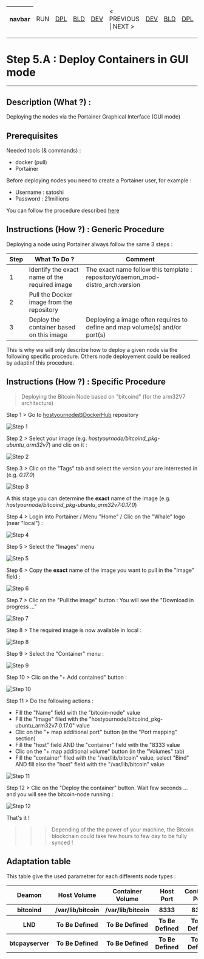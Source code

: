 <table>
    <thead>
        <tr>
            <th>navbar</th>
            <td>RUN</td>
            <td><A href="https://github.com/babonet13/HostYourNode/tree/master/HowTo/2_InstallApplications">DPL</A></td>
            <td><A href="https://github.com/babonet13/HostYourNode/tree/master/HowTo/4_BuildImages">BLD</A></td>
            <td><A href="https://github.com/babonet13/HostYourNode/tree/master/HowTo/4_BuildImages">DEV</A></td>
            <td>< PREVIOUS | NEXT ></td>
            <td><A href="https://github.com/babonet13/HostYourNode/tree/master/HowTo/6_MonitorDaemons">DEV</A></td>
            <td><A href="https://github.com/babonet13/HostYourNode/tree/master/HowTo/6_MonitorDaemons">BLD</A></td>
            <td><A href="https://github.com/babonet13/HostYourNode/tree/master/HowTo/6_MonitorDaemons">DPL</A></td>
            <td>RUN</td>
            <th><A href="https://github.com/babonet13/HostYourNode/blob/master/Who/Profiles.md">profiles</A></th>
        </tr>
    </thead>
</table>

---
# Step 5.A : Deploy Containers in GUI mode
---

Description (What ?) :
-
Deploying the nodes via the Portainer Graphical Interface (GUI mode)

Prerequisites
- 
Needed tools (& commands) :
* docker (pull)
* Portainer

Before deploying nodes you need to create a Portainer user, for example :
 * Username : satoshi
 * Password : 21millions

You can follow the procedure described <A href="https://github.com/babonet13/HostYourNode/blob/master/HowTo/5_DeployContainers/GUI_Deployment_1stLogin.md">here</A>

Instructions (How ?) : Generic Procedure
-
Deploying a node using Portainer always follow the same 3 steps :
<table>
    <thead>
        <tr>
            <th>Step</th>
            <th>What To Do ?</th>
            <th>Comment</th>
        </tr>
    </thead>
    <tbody>
        <tr>
            <td>1</td>
            <td>Identify the exact name of the required image</td>
            <td>The exact name follow this template : repository/daemon_mod-distro_arch:version</td>
        </tr>
        <tr>
            <td>2</td>
            <td>Pull the Docker image from the repository</td>
            <td></td>
        </tr>
        <tr>
            <td>3</td>
            <td>Deploy the container based on this image</td>
            <td>Deploying a image often requires to define and map volume(s) and/or port(s)</td>
        </tr>
    </tbody>
</table>

This is why we will only describe how to deploy a given node via the following specific procedure.
Others node deployement could be realised by adaptinf this procedure.

Instructions (How ?) : Specific Procedure
- 
> Deploying the Bitcoin Node based on "bitcoind" (for the arm32V7 architecture)

Step 1 > Go to <A href="https://hub.docker.com/u/hostyournode/">hostyournode@DockerHub</A> repository

![Step 1](https://github.com/babonet13/Images/blob/master/Portainer/NodeDeployment/Step_1.png)

Step 2 > Select your image (e.g. _hostyournode/bitcoind_pkg-ubuntu_arm32v7_) and clic on it :

![Step 2](https://github.com/babonet13/Images/blob/master/Portainer/NodeDeployment/Step_2.png)

Step 3 > Clic on the "Tags" tab and select the version your are interrested in (e.g. _0.17.0_)

![Step 3](https://github.com/babonet13/Images/blob/master/Portainer/NodeDeployment/Step_3.png)

A this stage you can determine the __exact__ name of the image (e.g.  _hostyournode/bitcoind_pkg-ubuntu_arm32v7:0.17.0_)

Step 4 > Login into Portainer / Menu "Home" / Clic on the "Whale" logo (near "local") :

![Step 4](https://github.com/babonet13/Images/blob/master/Portainer/NodeDeployment/Step_4.png)

Step 5 > Select the "Images" menu

![Step 5](https://github.com/babonet13/Images/blob/master/Portainer/NodeDeployment/Step_5.png)

Step 6 > Copy the __exact__ name of the image you want to pull in the "Image" field :

![Step 6](https://github.com/babonet13/Images/blob/master/Portainer/NodeDeployment/Step_6bis.png)

Step 7 > Clic on the "Pull the image" button : You will see the "Download in progress ..."

![Step 7](https://github.com/babonet13/Images/blob/master/Portainer/NodeDeployment/Step_7.png)

Step 8 > The required image is now available in local :

![Step 8](https://github.com/babonet13/Images/blob/master/Portainer/NodeDeployment/Step_8.png)

Step 9 > Select the "Container" menu :

![Step 9](https://github.com/babonet13/Images/blob/master/Portainer/NodeDeployment/Step_9.png)

Step 10 > Clic on the "+ Add contained" button :

![Step 10](https://github.com/babonet13/Images/blob/master/Portainer/NodeDeployment/Step_10.png)

Step 11 > Do the following actions :
* Fill the "Name" field with the "bitcoin-node" value
* Fill the "Image" filed with the "hostyournode/bitcoind_pkg-ubuntu_arm32v7:0.17.0" value
* Clic on the "+ map additional port" button (in the "Port mapping" section)
* Fill the "host" field AND the "container" field with the "8333 value
* Clic on the "+ map additional volume" button (in the "Volumes" tab)
* Fill the "container" filed with the "/var/lib/bitcoin" value, select "Bind" AND fill also the "host" field with the "/var/lib/bitcoin" value

![Step 11](https://github.com/babonet13/Images/blob/master/Portainer/NodeDeployment/Step_11.png)

Step 12 > Clic on the "Deploy the container" button. Wait few seconds ... and you will see the bitcoin-node running :

![Step 12](https://github.com/babonet13/Images/blob/master/Portainer/NodeDeployment/Step_12.png)

That's it !
>>> Depending of the the power of your machine, the Bitcoin blockchain could take few hours to few day to be fully synced !

Adaptation table
- 
This table give the used parametrer for each differents node types :
<table>
    <thead>
        <tr>
            <th>Deamon</th>
            <th>Host Volume</th>
            <th>Container Volume</th>
            <th>Host Port</th>
            <th>Container Port</th>
        </tr>
    </thead>
    <tbody>
        <tr>
            <th>bitcoind</th>
            <th>/var/lib/bitcoin</th>
            <th>/var/lib/bitcoin</th>
            <th>8333</th>
            <th>8333</th>
        </tr>
        <tr>
            <th>LND</th>
           <th>To Be Defined</th>
            <th>To Be Defined</th>
            <th>To Be Defined</th>
            <th>To Be Defined</th>
        </tr>
        <tr>
            <th>btcpayserver</th>
            <th>To Be Defined</th>
            <th>To Be Defined</th>
            <th>To Be Defined</th>
            <th>To Be Defined</th>
        </tr>
    </tbody>
</table>
